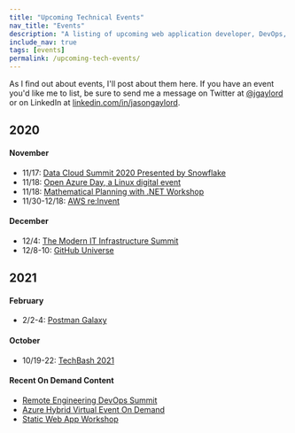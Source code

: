 ```yaml
---
title: "Upcoming Technical Events"
nav_title: "Events"
description: "A listing of upcoming web application developer, DevOps, and other technical events."
include_nav: true
tags: [events]
permalink: /upcoming-tech-events/
---
```


As I find out about events, I'll post about them here. If you have an event you'd like me to list, be sure to send me a message on Twitter at [@jgaylord](http://jasong.us/eUDX9v) or on LinkedIn at [linkedin.com/in/jasongaylord](http://jasong.us/linkedin).

## 2020

#### November
- 11/17: [Data Cloud Summit 2020 Presented by Snowflake](https://jasong.us/3dJrJ3A)
- 11/18: [Open Azure Day, a Linux digital event](https://jasong.us/3kyy9Em)
- 11/18: [Mathematical Planning with .NET Workshop](https://jasong.us/3putlDy)
- 11/30-12/18: [AWS re:Invent](https://jasong.us/2TWIHSX)

#### December
- 12/4: [The Modern IT Infrastructure Summit](https://jasong.us/2UDkdyB)
- 12/8-10: [GitHub Universe](https://jasong.us/3kou1Yt)

## 2021 

#### February
- 2/2-4: [Postman Galaxy](https://jasong.us/35ynB2F)

#### October
- 10/19-22: [TechBash 2021](https://jasong.us/37lAkGe)

#### Recent On Demand Content
- [Remote Engineering DevOps Summit](https://jasong.us/3bTNI6P)
- [Azure Hybrid Virtual Event On Demand](https://jasong.us/3g9Uhmo)
- [Static Web App Workshop](https://jasong.us/3f7QBkz)